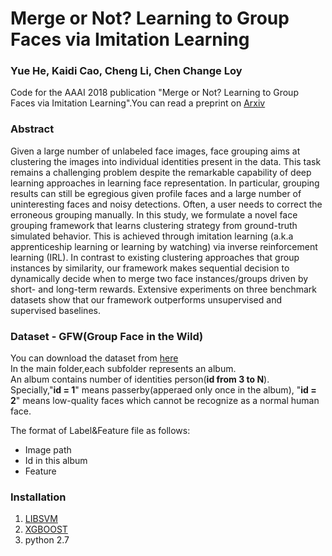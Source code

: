 # Merge or Not? Learning to Group Faces via Imitation Learning
### Yue He, Kaidi Cao, Cheng Li, Chen Change Loy
Code for the AAAI 2018 publication "Merge or Not? Learning to Group Faces via Imitation Learning".You can read a preprint on [Arxiv](https://arxiv.org/abs/1707.03986)

### Abstract  
Given a large number of unlabeled face images, face grouping aims at clustering the images into individual identities present in the data. This task remains a challenging problem despite the remarkable capability of deep learning approaches in learning face representation. In particular, grouping results can still be egregious given profile faces and a large number of uninteresting faces and noisy detections. Often, a user needs to correct the erroneous grouping manually. In this study, we formulate a novel face grouping framework that learns clustering strategy from ground-truth simulated behavior. This is achieved through imitation learning (a.k.a apprenticeship learning or learning by watching) via inverse reinforcement learning (IRL). In contrast to existing clustering approaches that group instances by similarity, our framework makes sequential decision to dynamically decide when to merge two face instances/groups driven by short- and long-term rewards. Extensive experiments on three benchmark datasets show that our framework outperforms unsupervised and supervised baselines. 

### Dataset - GFW(Group Face in the Wild)

You can download the dataset from [here](https://www.dropbox.com/s/aktxy4phqaevmr7/GFW_RELEASE.tar?dl=0)  
In the main folder,each subfolder represents an album.  
An album contains number of identities person(**id from 3 to N**).  
Specially,"**id = 1**" means passerby(apperaed only once in the album),
"**id = 2**" means low-quality faces which cannot be recognize as a normal human face.

The format of Label&Feature file as follows:
- Image path
- Id in this album
- Feature

### Installation
1. [LIBSVM](https://www.csie.ntu.edu.tw/~cjlin/libsvm/)  
2. [XGBOOST](https://xgboost.readthedocs.io/en/latest/)
3. python 2.7



